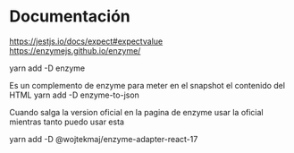 # Documentación

https://jestjs.io/docs/expect#expectvalue
https://enzymejs.github.io/enzyme/

yarn add -D enzyme

Es un complemento de enzyme para meter en el snapshot el contenido del HTML
yarn add -D enzyme-to-json

Cuando salga la version oficial en la pagina de enzyme usar la oficial
mientras tanto puedo usar esta

yarn add -D @wojtekmaj/enzyme-adapter-react-17
